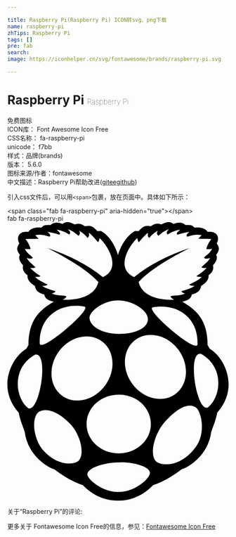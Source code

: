 ```yaml
---

title: Raspberry Pi(Raspberry Pi) ICON转svg、png下载
name: raspberry-pi
zhTips: Raspberry Pi
tags: []
pre: fab
search: 
image: https://iconhelper.cn/svg/fontawesome/brands/raspberry-pi.svg

---
```


# Raspberry Pi  <small style="font-size: 60%;font-weight: 100">Raspberry Pi</small>


<div class="detail-page">
<p>
<span><span class="badge-success badge">免费图标</span> </span>
<br/>
<span>
ICON库：
<span class="badge-secondary badge">Font Awesome Icon Free</span> 
</span>
<br/>
<span>
CSS名称：
<span class="badge-secondary badge">fa-raspberry-pi</span> 
</span>
<br/>
<span>
unicode：
<span class="badge-secondary badge">f7bb</span> 
<copy-btn content='f7bb' btn-title=""></copy-btn>
<copy-btn :content='String.fromCodePoint(parseInt("f7bb", 16))' btn-title="复制U"></copy-btn>
</span><br/><span>样式：<span class="badge-light badge">品牌(brands)</span></span>
<br/>
<span>
版本：
<span class="badge-secondary badge">5.6.0</span> 
</span>
<br/>
<span>图标来源/作者：<span class="badge-light badge">fontawesome</span></span> 
<br/>
<span class="zh-detail">中文描述：<span class="badge-primary badge">Raspberry Pi</span><span class="help-link"><span>帮助改进</span>(<a href="https://gitee.com/liuwave/icon-helper/edit/master/json/fontawesome/brands/raspberry-pi.json" target="_blank" rel="noopener noreferrer">gitee</a><a href="https://github.com/liuwave/icon-helper/edit/master/json/fontawesome/brands/raspberry-pi.json" target="_blank" rel="noopener noreferrer">github</a></span>)</span><br/>
</p>
</div>
<div class="alert alert-dark">
  <i class="fab fa-raspberry-pi fa-xs"></i>
  <i class="fab fa-raspberry-pi fa-sm"></i>
  <i class="fab fa-raspberry-pi fa-lg"></i>
  <i class="fab fa-raspberry-pi fa-2x"></i>
  <i class="fab fa-raspberry-pi fa-3x"></i>
  <i class="fab fa-raspberry-pi fa-5x"></i>
  <i class="fab fa-raspberry-pi fa-7x"></i>
</div>
<div>
  <p>引入css文件后，可以用<code>&lt;span&gt;</code>包裹，放在页面中。具体如下所示：    
  </p>
  <div class="alert alert-primary" style="font-size: 14px">
    &lt;span class="fab fa-raspberry-pi" aria-hidden="true"&gt;&lt;/span&gt;
    <copy-btn content='<span class="fab fa-raspberry-pi" aria-hidden="true"></span>'></copy-btn>
  </div>
  <div class="alert alert-secondary">
    <i class="fab fa-raspberry-pi"
    style="font-size: 24px"
    aria-hidden="true"></i> fab fa-raspberry-pi
    <copy-btn content="fab fa-raspberry-pi" btn-title="复制图标名称"></copy-btn>
  </div>
</div>
<div id="svg" class="svg-wrap">
<svg xmlns="http://www.w3.org/2000/svg" viewBox="0 0 407 512"><path d="M372 232.5l-3.7-6.5c.1-46.4-21.4-65.3-46.5-79.7 7.6-2 15.4-3.6 17.6-13.2 13.1-3.3 15.8-9.4 17.1-15.8 3.4-2.3 14.8-8.7 13.6-19.7 6.4-4.4 10-10.1 8.1-18.1 6.9-7.5 8.7-13.7 5.8-19.4 8.3-10.3 4.6-15.6 1.1-20.9 6.2-11.2.7-23.2-16.6-21.2-6.9-10.1-21.9-7.8-24.2-7.8-2.6-3.2-6-6-16.5-4.7-6.8-6.1-14.4-5-22.3-2.1-9.3-7.3-15.5-1.4-22.6.8C271.6.6 269 5.5 263.5 7.6c-12.3-2.6-16.1 3-22 8.9l-6.9-.1c-18.6 10.8-27.8 32.8-31.1 44.1-3.3-11.3-12.5-33.3-31.1-44.1l-6.9.1c-5.9-5.9-9.7-11.5-22-8.9-5.6-2-8.1-7-19.4-3.4-4.6-1.4-8.9-4.4-13.9-4.3-2.6.1-5.5 1-8.7 3.5-7.9-3-15.5-4-22.3 2.1-10.5-1.3-14 1.4-16.5 4.7-2.3 0-17.3-2.3-24.2 7.8C21.2 16 15.8 28 22 39.2c-3.5 5.4-7.2 10.7 1.1 20.9-2.9 5.7-1.1 11.9 5.8 19.4-1.8 8 1.8 13.7 8.1 18.1-1.2 11 10.2 17.4 13.6 19.7 1.3 6.4 4 12.4 17.1 15.8 2.2 9.5 10 11.2 17.6 13.2-25.1 14.4-46.6 33.3-46.5 79.7l-3.7 6.5c-28.8 17.2-54.7 72.7-14.2 117.7 2.6 14.1 7.1 24.2 11 35.4 5.9 45.2 44.5 66.3 54.6 68.8 14.9 11.2 30.8 21.8 52.2 29.2C159 504.2 181 512 203 512h1c22.1 0 44-7.8 64.2-28.4 21.5-7.4 37.3-18 52.2-29.2 10.2-2.5 48.7-23.6 54.6-68.8 3.9-11.2 8.4-21.3 11-35.4 40.6-45.1 14.7-100.5-14-117.7zm-22.2-8c-1.5 18.7-98.9-65.1-82.1-67.9 45.7-7.5 83.6 19.2 82.1 67.9zm-43 93.1c-24.5 15.8-59.8 5.6-78.8-22.8s-14.6-64.2 9.9-80c24.5-15.8 59.8-5.6 78.8 22.8s14.6 64.2-9.9 80zM238.9 29.3c.8 4.2 1.8 6.8 2.9 7.6 5.4-5.8 9.8-11.7 16.8-17.3 0 3.3-1.7 6.8 2.5 9.4 3.7-5 8.8-9.5 15.5-13.3-3.2 5.6-.6 7.3 1.2 9.6 5.1-4.4 10-8.8 19.4-12.3-2.6 3.1-6.2 6.2-2.4 9.8 5.3-3.3 10.6-6.6 23.1-8.9-2.8 3.1-8.7 6.3-5.1 9.4 6.6-2.5 14-4.4 22.1-5.4-3.9 3.2-7.1 6.3-3.9 8.8 7.1-2.2 16.9-5.1 26.4-2.6l-6 6.1c-.7.8 14.1.6 23.9.8-3.6 5-7.2 9.7-9.3 18.2 1 1 5.8.4 10.4 0-4.7 9.9-12.8 12.3-14.7 16.6 2.9 2.2 6.8 1.6 11.2.1-3.4 6.9-10.4 11.7-16 17.3 1.4 1 3.9 1.6 9.7.9-5.2 5.5-11.4 10.5-18.8 15 1.3 1.5 5.8 1.5 10 1.6-6.7 6.5-15.3 9.9-23.4 14.2 4 2.7 6.9 2.1 10 2.1-5.7 4.7-15.4 7.1-24.4 10 1.7 2.7 3.4 3.4 7.1 4.1-9.5 5.3-23.2 2.9-27 5.6.9 2.7 3.6 4.4 6.7 5.8-15.4.9-57.3-.6-65.4-32.3 15.7-17.3 44.4-37.5 93.7-62.6-38.4 12.8-73 30-102 53.5-34.3-15.9-10.8-55.9 5.8-71.8zm-34.4 114.6c24.2-.3 54.1 17.8 54 34.7-.1 15-21 27.1-53.8 26.9-32.1-.4-53.7-15.2-53.6-29.8 0-11.9 26.2-32.5 53.4-31.8zm-123-12.8c3.7-.7 5.4-1.5 7.1-4.1-9-2.8-18.7-5.3-24.4-10 3.1 0 6 .7 10-2.1-8.1-4.3-16.7-7.7-23.4-14.2 4.2-.1 8.7 0 10-1.6-7.4-4.5-13.6-9.5-18.8-15 5.8.7 8.3.1 9.7-.9-5.6-5.6-12.7-10.4-16-17.3 4.3 1.5 8.3 2 11.2-.1-1.9-4.2-10-6.7-14.7-16.6 4.6.4 9.4 1 10.4 0-2.1-8.5-5.8-13.3-9.3-18.2 9.8-.1 24.6 0 23.9-.8l-6-6.1c9.5-2.5 19.3.4 26.4 2.6 3.2-2.5-.1-5.6-3.9-8.8 8.1 1.1 15.4 2.9 22.1 5.4 3.5-3.1-2.3-6.3-5.1-9.4 12.5 2.3 17.8 5.6 23.1 8.9 3.8-3.6.2-6.7-2.4-9.8 9.4 3.4 14.3 7.9 19.4 12.3 1.7-2.3 4.4-4 1.2-9.6 6.7 3.8 11.8 8.3 15.5 13.3 4.1-2.6 2.5-6.2 2.5-9.4 7 5.6 11.4 11.5 16.8 17.3 1.1-.8 2-3.4 2.9-7.6 16.6 15.9 40.1 55.9 6 71.8-29-23.5-63.6-40.7-102-53.5 49.3 25 78 45.3 93.7 62.6-8 31.8-50 33.2-65.4 32.3 3.1-1.4 5.8-3.2 6.7-5.8-4-2.8-17.6-.4-27.2-5.6zm60.1 24.1c16.8 2.8-80.6 86.5-82.1 67.9-1.5-48.7 36.5-75.5 82.1-67.9zM38.2 342c-23.7-18.8-31.3-73.7 12.6-98.3 26.5-7 9 107.8-12.6 98.3zm91 98.2c-13.3 7.9-45.8 4.7-68.8-27.9-15.5-27.4-13.5-55.2-2.6-63.4 16.3-9.8 41.5 3.4 60.9 25.6 16.9 20 24.6 55.3 10.5 65.7zm-26.4-119.7c-24.5-15.8-28.9-51.6-9.9-80s54.3-38.6 78.8-22.8 28.9 51.6 9.9 80c-19.1 28.4-54.4 38.6-78.8 22.8zM205 496c-29.4 1.2-58.2-23.7-57.8-32.3-.4-12.7 35.8-22.6 59.3-22 23.7-1 55.6 7.5 55.7 18.9.5 11-28.8 35.9-57.2 35.4zm58.9-124.9c.2 29.7-26.2 53.8-58.8 54-32.6.2-59.2-23.8-59.4-53.4v-.6c-.2-29.7 26.2-53.8 58.8-54 32.6-.2 59.2 23.8 59.4 53.4v.6zm82.2 42.7c-25.3 34.6-59.6 35.9-72.3 26.3-13.3-12.4-3.2-50.9 15.1-72 20.9-23.3 43.3-38.5 58.9-26.6 10.5 10.3 16.7 49.1-1.7 72.3zm22.9-73.2c-21.5 9.4-39-105.3-12.6-98.3 43.9 24.7 36.3 79.6 12.6 98.3z"/></svg>
</div>
<detail full-name='fa-raspberry-pi'></detail>
<div>
<p>关于“Raspberry Pi”的评论:</p>
</div>
<Vssue title="关于“Raspberry Pi”的评论" ></Vssue>    
<div><p>更多关于  Fontawesome Icon Free的信息，参见：<a target="_blank" href="https://iconhelper.cn/fontawesome.html">Fontawesome Icon Free</a>
</p></div>
